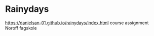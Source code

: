

# Rainydays
https://danielsan-01.github.io/rainydays/index.html
course assignment Noroff fagskole
